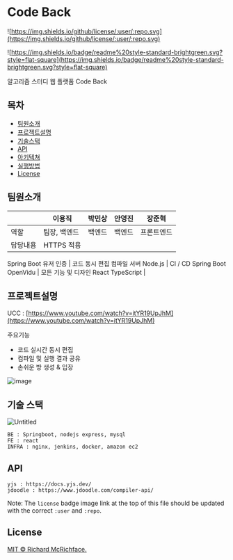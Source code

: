 # **Code Back**

![https://img.shields.io/github/license/:user/:repo.svg](https://img.shields.io/github/license/:user/:repo.svg)

![https://img.shields.io/badge/readme%20style-standard-brightgreen.svg?style=flat-square](https://img.shields.io/badge/readme%20style-standard-brightgreen.svg?style=flat-square)

알고리즘 스터디 웹 플랫폼 Code Back

## **목차**

- [팀원소개](https://www.notion.so/readme-9d82e331abc641ae840f93f38f892da1)
- [프로젝트설명](https://www.notion.so/readme-9d82e331abc641ae840f93f38f892da1)
- [기술스택](https://www.notion.so/readme-9d82e331abc641ae840f93f38f892da1)
- [API](https://www.notion.so/readme-9d82e331abc641ae840f93f38f892da1)
- [아키텍쳐](https://www.notion.so/readme-9d82e331abc641ae840f93f38f892da1)
- [실행방법](https://www.notion.so/readme-9d82e331abc641ae840f93f38f892da1)
- [License](https://www.notion.so/readme-9d82e331abc641ae840f93f38f892da1)

## **팀원소개**

|  | 이용직 | 박민상 | 안영진 | 장준혁 |
| --- | --- | --- | --- | --- |
| 역할 | 팀장, 백엔드 | 백엔드 | 백엔드 | 프론트엔드 |
| 담당내용 | HTTPS 적용
Spring Boot
유저 인증 | 코드 동시 편집
컴파일 서버
Node.js | CI / CD
Spring Boot
OpenVidu | 모든 기능 및 디자인
React
TypeScript |

## **프로젝트설명**

UCC : [https://www.youtube.com/watch?v=itYR19UpJhM](https://www.youtube.com/watch?v=itYR19UpJhM)

주요기능

- 코드 실시간 동시 편집
- 컴파일 및 실행 결과 공유
- 손쉬운 방 생성 & 입장

![image](/uploads/3e5ba5a4c1ec2980d4d9861ea8c7ccbf/image.png)

## **기술 스택**

![Untitled](https://s3-us-west-2.amazonaws.com/secure.notion-static.com/9924f751-adfb-4a89-b62e-d252164f4069/Untitled.png)

```
BE : Springboot, nodejs express, mysql
FE : react
INFRA : nginx, jenkins, docker, amazon ec2
```

## **API**

```
yjs : https://docs.yjs.dev/
jdoodle : https://www.jdoodle.com/compiler-api/
```

Note: The `license` badge image link at the top of this file should be updated with the correct `:user` and `:repo`.

## **License**

[MIT © Richard McRichface.](https://www.notion.so/LICENSE)
